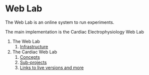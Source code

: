 # Web Lab

The Web Lab is an online system to run experiments.

The main implementation is the Cardiac Electrophysiology Web Lab

1. The Web Lab
    1. [Infrastructure](./weblab-1-infrastructure.md)
2. The Cardiac Web Lab
    1. [Concepts](./cardiac-1-concepts.md)
    2. [Sub-projects](./cardiac-2-subprojects.md)
    3. [Links to live versions and more](./cardiac-3-links.md)

